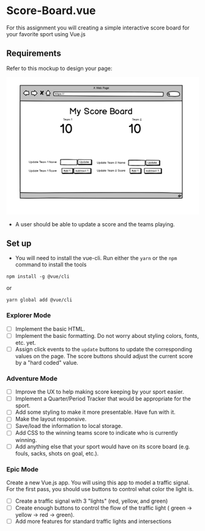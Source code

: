 # Score-Board.vue

For this assignment you will creating a simple interactive score board for your favorite sport using Vue.js

## Requirements

Refer to this mockup to design your page:

![](./assets/scoreboard.png)

- A user should be able to update a score and the teams playing.

## Set up

- You will need to install the vue-cli. Run either the `yarn` or the `npm` command to install the tools

```
npm install -g @vue/cli
```

or

```
yarn global add @vue/cli
```

### Explorer Mode

- [ ] Implement the basic HTML.
- [ ] Implement the basic formatting. Do not worry about styling colors, fonts, etc. yet.
- [ ] Assign click events to the `update` buttons to update the corresponding values on the page. The score buttons should adjust the current score by a "hard coded" value.

### Adventure Mode

- [ ] Improve the UX to help making score keeping by your sport easier.
- [ ] Implement a Quarter/Period Tracker that would be appropriate for the sport.
- [ ] Add some styling to make it more presentable. Have fun with it.
- [ ] Make the layout responsive.
- [ ] Save/load the information to local storage.
- [ ] Add CSS to the winning teams score to indicate who is currently winning.
- [ ] Add anything else that your sport would have on its score board (e.g. fouls, sacks, shots on goal, etc.).

### Epic Mode

Create a new Vue.js app. You will using this app to model a traffic signal. For the first pass, you should use buttons to control what color the light is.

- [ ] Create a traffic signal with 3 "lights" (red, yellow, and green)
- [ ] Create enough buttons to control the flow of the traffic light ( green -> yellow -> red -> green).
- [ ] Add more features for standard traffic lights and intersections
